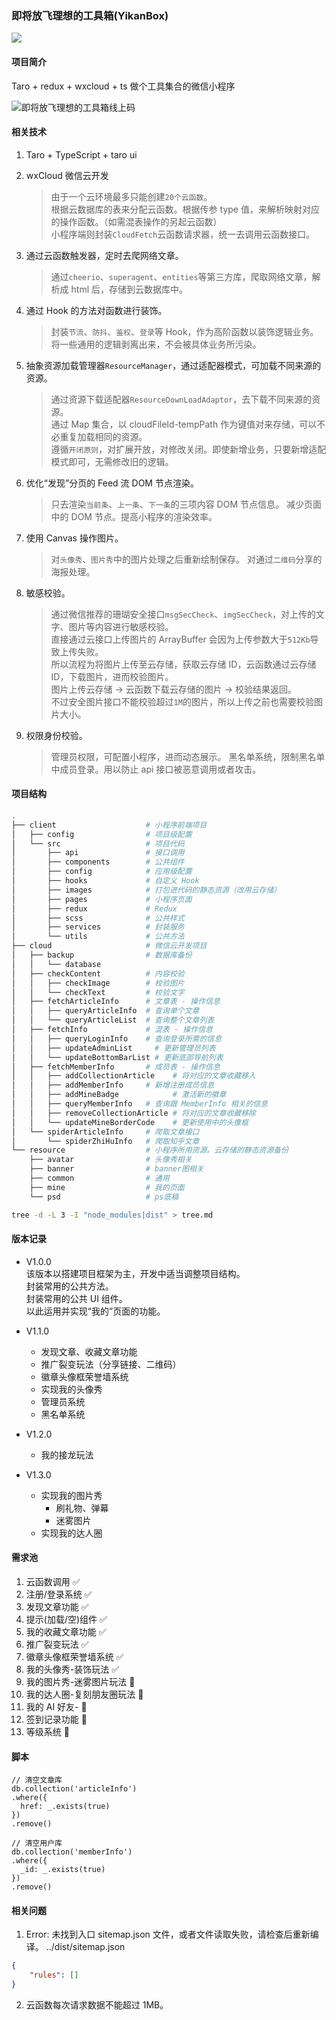 ### 即将放飞理想的工具箱(YikanBox)

![](https://img.shields.io/badge/YikanBox-v1.0.1-blue.svg)

#### 项目简介

Taro + redux + wxcloud + ts 做个工具集合的微信小程序

<!-- ![即将放飞理想的工具箱线上码](./resource/qrcode.jpg) -->

![即将放飞理想的工具箱线上码](https://6f6e-online-z8369-1259256375.tcb.qcloud.la/resource/qrcode.jpg?sign=6a1b80a44dfdea9fb6dc21402bb9cc76&t=1601384295)

#### 相关技术

1. Taro + TypeScript + taro ui

2. wxCloud 微信云开发

   > 由于一个云环境最多只能创建`20个云函数`。  
   > 根据云数据库的表来分配云函数。根据传参 type 值，来解析映射对应的操作函数。（如需混表操作的另起云函数）  
   > 小程序端则封装`CloudFetch`云函数请求器，统一去调用云函数接口。

3. 通过云函数触发器，定时去爬网络文章。

   > 通过`cheerio`、`superagent`、`entities`等第三方库，爬取网络文章，解析成 html 后，存储到云数据库中。

4. 通过 Hook 的方法对函数进行装饰。

   > 封装`节流`、`防抖`、`鉴权`、`登录`等 Hook，作为高阶函数以装饰逻辑业务。  
   > 将一些通用的逻辑剥离出来，不会被具体业务所污染。

5. 抽象资源加载管理器`ResourceManager`，通过适配器模式，可加载不同来源的资源。

   > 通过资源下载适配器`ResourceDownLoadAdaptor`，去下载不同来源的资源。  
   > 通过 Map 集合，以 cloudFileId-tempPath 作为键值对来存储，可以不必重复加载相同的资源。  
   > 遵循`开闭原则`，对扩展开放，对修改关闭。即使新增业务，只要新增适配模式即可，无需修改旧的逻辑。

6. 优化“发现”分页的 Feed 流 DOM 节点渲染。

   > 只去渲染`当前条`、`上一条`、`下一条`的三项内容 DOM 节点信息。
   > 减少页面中的 DOM 节点。提高小程序的渲染效率。

7. 使用 Canvas 操作图片。

   > 对`头像秀`、`图片秀`中的图片处理之后重新绘制保存。
   > 对通过`二维码`分享的海报处理。

8. 敏感校验。

   > 通过微信推荐的珊瑚安全接口`msgSecCheck`、`imgSecCheck`，对上传的文字、图片等内容进行敏感校验。  
   > 直接通过云接口上传图片的 ArrayBuffer 会因为上传参数大于`512Kb`导致上传失败。  
   > 所以流程为将图片上传至云存储，获取云存储 ID，云函数通过云存储 ID，下载图片，进而校验图片。  
   > 图片上传云存储 -> 云函数下载云存储的图片 -> 校验结果返回。  
   > 不过安全图片接口不能校验超过`1M`的图片，所以上传之前也需要校验图片大小。

9. 权限身份校验。

   > 管理员权限，可配置小程序，进而动态展示。
   > 黑名单系统，限制黑名单中成员登录。用以防止 api 接口被恶意调用或者攻击。

#### 项目结构

```bash
.
├── client                    # 小程序前端项目
│   ├── config                # 项目级配置
│   └── src                   # 项目代码
│       ├── api               # 接口调用
│       ├── components        # 公共组件
│       ├── config            # 应用级配置
│       ├── hooks             # 自定义 Hook
│       ├── images            # 打包进代码的静态资源（改用云存储）
│       ├── pages             # 小程序页面
│       ├── redux             # Redux
│       ├── scss              # 公共样式
│       ├── services          # 封装服务
│       └── utils             # 公共方法
├── cloud                     # 微信云开发项目
│   ├── backup                # 数据库备份
│   │   └── database
│   ├── checkContent          # 内容校验
│   │   ├── checkImage        # 校验图片
│   │   └── checkText         # 校验文字
│   ├── fetchArticleInfo      # 文章表 - 操作信息
│   │   ├── queryArticleInfo  # 查询单个文章
│   │   └── queryArticleList  # 查询整个文章列表
│   ├── fetchInfo             # 混表 - 操作信息
│   │   ├── queryLoginInfo    # 查询登录所需的信息
│   │   ├── updateAdminList     # 更新管理员列表
│   │   └── updateBottomBarList # 更新底部导航列表
│   ├── fetchMemberInfo       # 成员表 - 操作信息
│   │   ├── addCollectionArticle    # 将对应的文章收藏移入
│   │   ├── addMemberInfo     # 新增注册成员信息
│   │   ├── addMineBadge            # 激活新的徽章
│   │   ├── queryMemberInfo   # 查询跟 MemberInfo 相关的信息
│   │   ├── removeCollectionArticle # 将对应的文章收藏移除
│   │   └── updateMineBorderCode    # 更新使用中的头像框
│   └── spiderArticleInfo     # 爬取文章接口
│       └── spiderZhiHuInfo   # 爬取知乎文章
└── resource                  # 小程序所用资源。云存储的静态资源备份
    ├── avatar                # 头像秀相关
    ├── banner                # banner图相关
    ├── common                # 通用
    ├── mine                  # 我的页面
    └── psd                   # ps底稿
```

```bash
tree -d -L 3 -I "node_modules|dist" > tree.md
```

#### 版本记录

- V1.0.0  
  该版本以搭建项目框架为主，开发中适当调整项目结构。  
  封装常用的公共方法。  
  封装常用的公共 UI 组件。  
  以此运用并实现“我的”页面的功能。

- V1.1.0

  - 发现文章、收藏文章功能
  - 推广裂变玩法（分享链接、二维码）
  - 徽章头像框荣誉墙系统
  - 实现我的头像秀
  - 管理员系统
  - 黑名单系统

- V1.2.0

  - 我的接龙玩法

- V1.3.0

  - 实现我的图片秀
    - 刷礼物、弹幕
    - 迷雾图片
  - 实现我的达人圈

#### 需求池

1. 云函数调用 ✅
2. 注册/登录系统 ✅
3. 发现文章功能 ✅
4. 提示(加载/空)组件 ✅
5. 我的收藏文章功能 ✅
6. 推广裂变玩法 ✅
7. 徽章头像框荣誉墙系统 ✅
8. 我的头像秀-装饰玩法 ✅
9. 我的图片秀-迷雾图片玩法 🚧
10. 我的达人圈-复刻朋友圈玩法 🚧
11. 我的 AI 好友- 🚧
12. 签到记录功能 🚧
13. 等级系统 🚧

#### 脚本

```MongoDB
// 清空文章库
db.collection('articleInfo')
.where({
  href: _.exists(true)
})
.remove()
```

```MongoDB
// 清空用户库
db.collection('memberInfo')
.where({
  _id: _.exists(true)
})
.remove()
```

#### 相关问题

1. Error: 未找到入口 sitemap.json 文件，或者文件读取失败，请检查后重新编译。
   ../dist/sitemap.json

```json
{
	"rules": []
}
```

2. 云函数每次请求数据不能超过 1MB。
